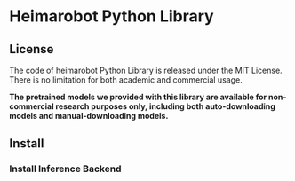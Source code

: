 # Heimarobot Python Library

## License

The code of heimarobot Python Library is released under the MIT License. There is no limitation for both academic and commercial usage.

**The pretrained models we provided with this library are available for non-commercial research purposes only, including both auto-downloading models and manual-downloading models.**

## Install

### Install Inference Backend

